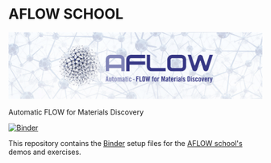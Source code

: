 

# AFLOW SCHOOL 

![AFLOW Header](images/header.png)

Automatic FLOW for Materials Discovery

[![Binder](https://img.shields.io/badge/BINDER-Latest-brightgreen?style=for-the-badge)](https://mybinder.org/v2/gh/aflow-org/aflow_school/HEAD)

This repository contains the [Binder](https://mybinder.org) setup files for the [AFLOW school's](https://aflow.org/aflow-school/) demos and exercises.